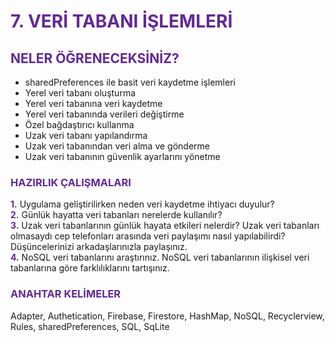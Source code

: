 <h1 style="color:#632896">7. VERİ TABANI İŞLEMLERİ</h1>

<h2 style="color:#632896">NELER ÖĞRENECEKSİNİZ?</h2>

- sharedPreferences ile basit veri kaydetme işlemleri
- Yerel veri tabanı oluşturma
- Yerel veri tabanına veri kaydetme
- Yerel veri tabanında verileri değiştirme
- Özel bağdaştırıcı kullanma
- Uzak veri tabanı yapılandırma
- Uzak veri tabanından veri alma ve gönderme
- Uzak veri tabanının güvenlik ayarlarını yönetme

<h3 style="color:#632896">HAZIRLIK ÇALIŞMALARI</h3>

<span style="color:#632896;font-weight:bold;">1.</span> Uygulama geliştirilirken neden veri kaydetme ihtiyacı duyulur?\
<span style="color:#632896;font-weight:bold;">2.</span> Günlük hayatta veri tabanları nerelerde kullanılır?\
<span style="color:#632896;font-weight:bold;">3.</span> Uzak veri tabanlarının günlük hayata etkileri nelerdir? Uzak veri tabanları olmasaydı cep telefonları arasında veri paylaşımı nasıl yapılabilirdi? Düşüncelerinizi arkadaşlarınızla paylaşınız.\
<span style="color:#632896;font-weight:bold;">4.</span> NoSQL veri tabanlarını araştırınız. NoSQL veri tabanlarının ilişkisel veri tabanlarına göre farklılıklarını tartışınız.

<h3 style="color:#632896">ANAHTAR KELİMELER</h3>
Adapter, Authetication, Firebase, Firestore, HashMap, NoSQL, Recyclerview, Rules, sharedPreferences, SQL, SqLite